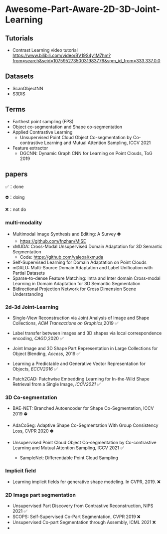 # Awesome-Part-Aware-2D-3D-Joint-Learning

## Tutorials

* Contrast Learning video tutorial https://www.bilibili.com/video/BV19S4y1M7hm?from=search&seid=10759527350031983776&spm_id_from=333.337.0.0  

## Datasets

* ScanObjectNN 
* S3DIS

## Terms

* Farthest point sampling (FPS)
* Object co-segmentation and Shape co-segmentation
* Applied Contrastive Learning
  * Unsupervised Point Cloud Object Co-segmentation by Co-contrastive Learning and Mutual Attention Sampling, ICCV 2021 
* Feature extractor
  * DGCNN: Dynamic Graph CNN for Learning on Point Clouds, ToG 2019

## papers

✅：done

⛔️：doing

❌：not do

### multi-modality
* Multimodal Image Synthesis and Editing: A Survey ⛔️
  * https://github.com/fnzhan/MISE  
* xMUDA: Cross-Modal Unsupervised Domain Adaptation for 3D Semantic Segmentation
  * Code: https://github.com/valeoai/xmuda
* Self-Supervised Learning for Domain Adaptation on Point Clouds
* mDALU: Multi-Source Domain Adaptation and Label Unification with Partial Datasets
* Sparse-to-dense Feature Matching: Intra and Inter domain Cross-modal Learning in Domain Adaptation for 3D Semantic Segmentation
* Bidirectional Projection Network for Cross Dimension Scene Understanding



### 2d-3d Joint-Learning

* Single-View Reconstruction via Joint Analysis of Image and Shape Collections, *ACM Transactions on Graphics*,2019 ✅

* Label transfer between images and 3D shapes via local correspondence encoding, *CAGD*,2020 ✅

* Joint Image and 3D Shape Part Representation in Large Collections for Object Blending, *Access*, 2019 ✅

* Learning a Predictable and Generative Vector Representation for Objects, *ECCV2016* ✅

* Patch2CAD: Patchwise Embedding Learning for In-the-Wild Shape Retrieval from a Single Image, *ICCV2021* ✅

### 3D Co-segmentation

* BAE-NET: Branched Autoencoder for Shape Co-Segmentation, ICCV 2019 ⛔️
* AdaCoSeg: Adaptive Shape Co-Segmentation With Group Consistency Loss, CVPR 2020 ⛔️

* Unsupervised Point Cloud Object Co-segmentation by Co-contrastive Learning and Mutual Attention Sampling, ICCV 2021 ✅
  * SampleNet: Differentiable Point Cloud Sampling



### Implicit field

* Learning implicit fields for generative shape modeling. In CVPR, 2019. ❌

### 2D Image part segmentation

* Unsupervised Part Discovery from Contrastive Reconstruction, NIPS 2021 ✅
* SCOPS: Self-Supervised Co-Part Segmentation, CVPR 2019 ❌
* Unsupervised Co-part Segmentation through Assembly, ICML 2021 ❌
* 



